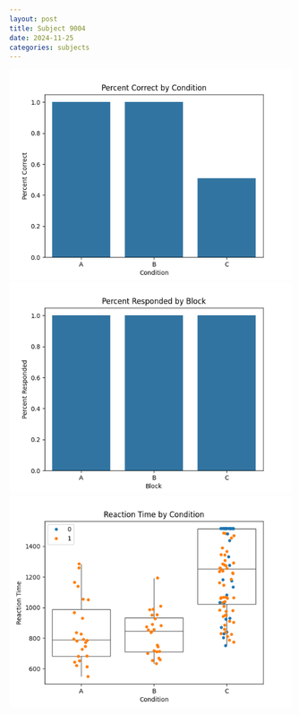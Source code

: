 ```yaml
---
layout: post
title: Subject 9004
date: 2024-11-25
categories: subjects
---
```


![](data/9004/run-28/9004_ATS_percent_correct.png)
![](data/9004/run-28/9004_ATS_percent_responded.png)
![](data/9004/run-28/9004_ATS_rt.png)

